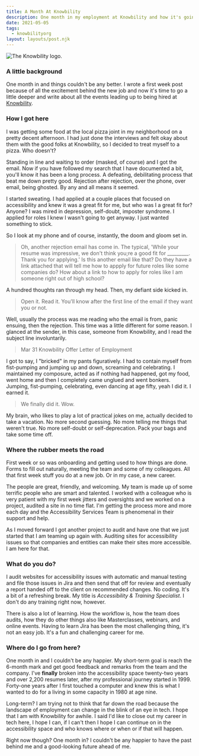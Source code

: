 ```yaml
---
title: A Month At Knowbility
description: One month in my employment at Knowbility and how it's going.
date: 2021-05-05
tags:
  - knowbilityorg
layout: layouts/post.njk
---
```


![The Knowbility logo.](https://res.cloudinary.com/colabottles/image/upload/v1618106597/images/knowbility-logo.png "The Knowbility logo.")

### A little background

One month in and things couldn't be any better. I wrote a first week post because of all the excitement behind the new job and now it's time to go a little deeper and write about all the events leading up to being hired at [Knowbility](https://knowbility.org).

### How I got here

I was getting some food at the local pizza joint in my neighborhood on a pretty decent afternoon. I had just done the interviews and felt okay about them with the good folks at Knowbility, so I decided to treat myself to a pizza. Who doesn't?

Standing in line and waiting to order (masked, of course) and I got the email. Now if you have followed my search that I have documented a bit, you'll know it has been a long process. A defeating, debilitating process that beat me down pretty good. Rejection after rejection, over the phone, over email, being ghosted. By any and all means it seemed.

I started sweating. I had applied at a couple places that focused on accessibility and knew it was a great fit for me, but who was I a great fit for? Anyone? I was mired in depression, self-doubt, imposter syndrome. I applied for roles I knew I wasn't going to get anyway. I just wanted something to stick.

So I look at my phone and of course, instantly, the doom and gloom set in.

> Oh, another rejection email has come in. The typical, 'While your resume was impressive, we don't think you;re a good fit for _________. Thank you for applying.' Is this another email like that? Do they have a link attached that will tell me how to appply for future roles like some companies do? How about a link to how to apply for roles like I am someone right out of high school?

A hundred thoughts ran through my head. Then, my defiant side kicked in.

> Open it. Read it. You'll know after the first line of the email if they want you or not.

Well, usually the process was me reading who the email is from, panic ensuing, then the rejection. This time was a little different for some reason. I glanced at the sender, in this case, someone from Knowbility, and I read the subject line involuntarily.

> Mar 31 Knowbility Offer Letter of Employment

I got to say, I "bricked" in my pants figuratively. I had to contain myself from fist-pumping and jumping up and down, screaming and celebrating. I maintained my composure, acted as if nothing had happened, got my food, went home and then I completely came unglued and went bonkers. Jumping, fist-pumping, celebrating, even dancing at age fifty, yeah I did it. I earned it.

> We finally did it. Wow.

My brain, who likes to play a lot of practical jokes on me, actually decided to take a vacation. No more second guessing. No more telling me things that weren't true. No more self-doubt or self-deprecation. Pack your bags and take some time off.

### Where the rubber meets the road

First week or so was onboarding and getting used to how things are done. Forms to fill out naturally, meeting the team and some of my colleagues. All that first week stuff you do at a new job. Or in my case, a new career.

The people are great, friendly, and welcoming. My team is made up of some terrific people who are smart and talented. I worked with a colleague who is very patient with my first week jitters and oversights and we worked on a project, audited a site in no time flat. I'm getting the process more and more each day and the Accessibility Services Team is phenomenal in their support and help.

As I moved forward I got another project to audit and have one that we just started that I am teaming up again with. Auditing sites for accessibility issues so that companies and entities can make their sites more accessible. I am here for that.

### What do you do?

I audit websites for accessibility issues with automatic and manual testing and file those issues in Jira and then send that off for review and eventually a report handed off to the client on recommended changes. No coding. It's a bit of a refreshing break. My title is _Accessibility & Training Specialist_. I don't do any training right now, however.

There is also a lot of learning. How the workflow is, how the team does audits, how they do other things also like Masterclasses, webinars, and online events. Having to learn Jira has been the most challenging thing, it's not an easy job. It's a fun and challenging career for me.

### Where do I go from here?

One month in and I couldn't be any happier. My short-term goal is reach the 6-month mark and get good feedback and remarks from the team and the company. I've **finally** broken into the accessibility space twenty-two years and over 2,200 resumes later, after my professional journey started in 1999. Forty-one years after I first touched a computer and knew this is what I wanted to do for a living in some capacity in 1980 at age nine.

Long-term? I am trying not to think that far down the road because the landscape of employment can change in the blink of an eye in tech. I hope that I am with Knowbility for awhile. I said I'd like to close out my career in tech here, I hope I can, if I can't then I hope I can continue on in the accessibility space and who knows where or when or if that will happen.

Right now though? One month in? I couldn't be any happier to have the past behind me and a good-looking future ahead of me.
